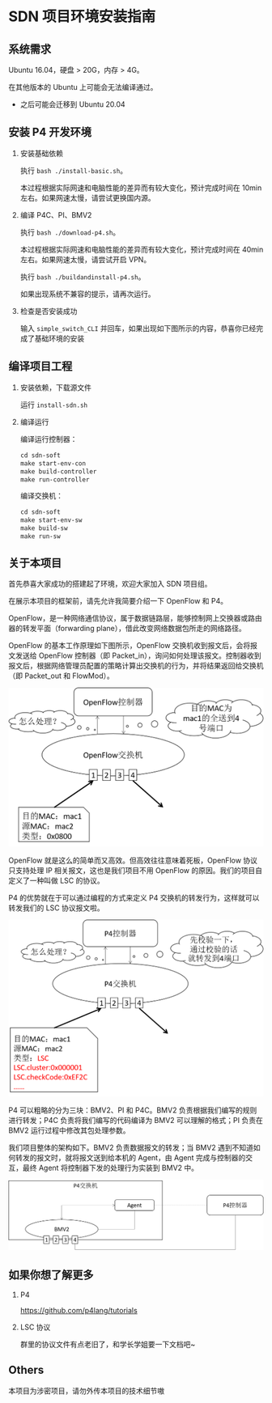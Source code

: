 # SDN 项目环境安装指南
## 系统需求
Ubuntu 16.04，硬盘 > 20G，内存 > 4G。

在其他版本的 Ubuntu 上可能会无法编译通过。

- 之后可能会迁移到 Ubuntu 20.04

## 安装 P4 开发环境
1. 安装基础依赖

    执行 `bash ./install-basic.sh`。

    本过程根据实际网速和电脑性能的差异而有较大变化，预计完成时间在 10min 左右。如果网速太慢，请尝试更换国内源。


2.  编译 P4C、PI、BMV2

    执行 `bash ./download-p4.sh`。

    本过程根据实际网速和电脑性能的差异而有较大变化，预计完成时间在 40min 左右。如果网速太慢，请尝试开启 VPN。
    
    执行 `bash ./buildandinstall-p4.sh`。 
    
    如果出现系统不兼容的提示，请再次运行。

3. 检查是否安装成功

    输入 `simple_switch_CLI` 并回车，如果出现如下图所示的内容，恭喜你已经完成了基础环境的安装

## 编译项目工程
1. 安装依赖，下载源文件

    运行 `install-sdn.sh`

2. 编译运行

    编译运行控制器：
    ```
    cd sdn-soft
    make start-env-con
    make build-controller
    make run-controller
    ```

    编译交换机：
    ```
    cd sdn-soft
    make start-env-sw
    make build-sw
    make run-sw
    ```

## 关于本项目
首先恭喜大家成功的搭建起了环境，欢迎大家加入 SDN 项目组。

在展示本项目的框架前，请先允许我简要介绍一下 OpenFlow 和 P4。

OpenFlow，是一种网络通信协议，属于数据链路层，能够控制网上交换器或路由器的转发平面（forwarding plane），借此改变网络数据包所走的网络路径。

OpenFlow 的基本工作原理如下图所示，OpenFlow 交换机收到报文后，会将报文发送给 OpenFlow 控制器（即 Packet_in），询问如何处理该报文。控制器收到报文后，根据网络管理员配置的策略计算出交换机的行为，并将结果返回给交换机（即 Packet_out 和 FlowMod）。

![](openflow.png)

OpenFlow 就是这么的简单而又高效。但高效往往意味着死板，OpenFlow 协议只支持处理 IP 相关报文，这也是我们项目不用 OpenFlow 的原因。我们的项目自定义了一种叫做 LSC 的协议。

P4 的优势就在于可以通过编程的方式来定义 P4 交换机的转发行为，这样就可以转发我们的 LSC 协议报文啦。

![](p4.png)

P4 可以粗略的分为三块：BMV2、PI 和 P4C。BMV2 负责根据我们编写的规则进行转发；P4C 负责将我们编写的代码编译为 BMV2 可以理解的格式；PI 负责在 BMV2 运行过程中修改其包处理参数。

我们项目整体的架构如下。BMV2 负责数据报文的转发；当 BMV2 遇到不知道如何转发的报文时，就将报文送到给本机的 Agent，由 Agent 完成与控制器的交互，最终 Agent 将控制器下发的处理行为实装到 BMV2 中。

![](struct.png)

## 如果你想了解更多
1. P4

    https://github.com/p4lang/tutorials

2. LSC 协议

    群里的协议文件有点老旧了，和学长学姐要一下文档吧~



## Others
本项目为涉密项目，请勿外传本项目的技术细节嗷
